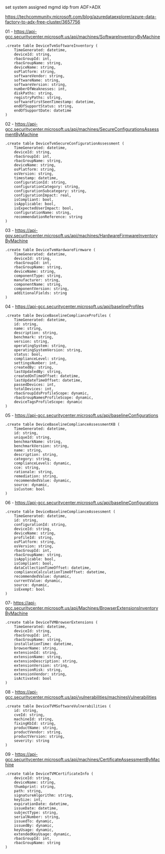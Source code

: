 set system assigned mgmd idp from ADF>ADX

https://techcommunity.microsoft.com/blog/azuredataexplorer/azure-data-factory-to-adx-free-cluster/3657756

01 - https://api-gcc.securitycenter.microsoft.us/api/machines/SoftwareInventoryByMachine
```
.create table DeviceTvmSoftwareInventory (
    TimeGenerated: datetime,
    deviceId: string, 
    rbacGroupId: int, 
    rbacGroupName: string, 
    deviceName: string, 
    osPlatform: string, 
    softwareVendor: string, 
    softwareName: string, 
    softwareVersion: string, 
    numberOfWeaknesses: int, 
    diskPaths: string, 
    registryPaths: string, 
    softwareFirstSeenTimestamp: datetime, 
    endOfSupportStatus: string, 
    endOfSupportDate: datetime
)
```

02 - https://api-gcc.securitycenter.microsoft.us/api/machines/SecureConfigurationsAssessmentByMachine
```
.create table DeviceTvmSecureConfigurationAssessment (
    TimeGenerated: datetime,
    deviceId: string, 
    rbacGroupId: int, 
    rbacGroupName: string, 
    deviceName: string, 
    osPlatform: string, 
    osVersion: string, 
    timestamp: datetime, 
    configurationId: string, 
    configurationCategory: string, 
    configurationSubcategory: string, 
    configurationImpact: real, 
    isCompliant: bool, 
    isApplicable: bool, 
    isExpectedUserImpact: bool, 
    configurationName: string, 
    recommendationReference: string
)
```

03 - https://api-gov.securitycenter.microsoft.us/api/machines/HardwareFirmwareInventoryByMachine
```
.create table DeviceTvmHardwareFirmware (
    TimeGenerated: datetime,
    deviceId: string, 
    rbacGroupId: int, 
    rbacGroupName: string, 
    deviceName: string, 
    componentType: string, 
    manufacturer: string, 
    componentName: string, 
    componentVersion: string, 
    additionalFields: string
)
```

04 - https://api-gcc.securitycenter.microsoft.us/api/baselineProfiles
```
.create table DeviceBaselineComplianceProfiles (
    TimeGenerated: datetime,
    id: string, 
    name: string, 
    description: string, 
    benchmark: string, 
    version: string, 
    operatingSystem: string, 
    operatingSystemVersion: string, 
    status: bool, 
    complianceLevel: string, 
    settingsNumber: int, 
    createdBy: string, 
    lastUpdatedBy: string, 
    createdOnTimeOffset: datetime, 
    lastUpdateTimeOffset: datetime, 
    passedDevices: int, 
    totalDevices: int, 
    rbacGroupIdsProfileScope: dynamic, 
    rbacGroupNamesProfileScope: dynamic, 
    deviceTagsProfileScope: dynamic
)
```
05 - https://api-gcc.securitycenter.microsoft.us/api/baselineConfigurations
```
.create table DeviceBaselineComplianceAssessmentKB (
    TimeGenerated: datetime,
    id: string, 
    uniqueId: string, 
    benchmarkName: string, 
    benchmarkVersion: string, 
    name: string, 
    description: string, 
    category: string, 
    complianceLevels: dynamic, 
    cce: string, 
    rationale: string, 
    remediation: string, 
    recommendedValue: dynamic, 
    source: dynamic, 
    isCustom: bool
)
```
06 - https://api-gcc.securitycenter.microsoft.us/api/baselineConfigurations
```
.create table DeviceBaselineComplianceAssessment (
    TimeGenerated: datetime,
    id: string, 
    configurationId: string, 
    deviceId: string, 
    deviceName: string, 
    profileId: string, 
    osPlatform: string, 
    osVersion: string, 
    rbacGroupId: int, 
    rbacGroupName: string, 
    isApplicable: bool, 
    isCompliant: bool, 
    dataCollectionTimeOffset: datetime, 
    complianceCalculationTimeOffset: datetime, 
    recommendedValue: dynamic, 
    currentValue: dynamic, 
    source: dynamic, 
    isExempt: bool
)
```
07- https://api-gcc.securitycenter.microsoft.us/api/Machines/BrowserExtensionsInventoryByMachine
```
.create table DeviceTVMBrowserExtensions (
    TimeGenerated: datetime,
    deviceId: string,
    rbacGroupId: int,
    rbacGroupName: string,
    installationTime: datetime,
    browserName: string,
    extensionId: string,
    extensionName: string,
    extensionDescription: string,
    extensionVersion: string,
    extensionRisk: string,
    extensionVendor: string,
    isActivated: bool
)
```
08 - https://api-gcc.securitycenter.microsoft.us/api/vulnerabilities/machinesVulnerabilities
```
.create table DeviceTVMSoftwareVulnerabilities (
    id: string,
    cveId: string,
    machineId: string,
    fixingKbId: string, 
    productName: string,
    productVendor: string,
    productVersion: string,
    severity: string
)
```
09 - https://api-gcc.securitycenter.microsoft.us/api/machines/CertificateAssessmentByMachine
```
.create table DeviceTVMCertificateInfo (
    deviceId: string,
    deviceName: string,
    thumbprint: string,
    path: string,
    signatureAlgorithm: string,
    keySize: int,
    expirationDate: datetime,
    issueDate: datetime,
    subjectType: string,
    serialNumber: string,
    issuedTo: dynamic,
    issuedBy: dynamic,
    keyUsage: dynamic,
    extendedKeyUsage: dynamic,
    rbacGroupId: int,
    rbacGroupName: string
)
```
